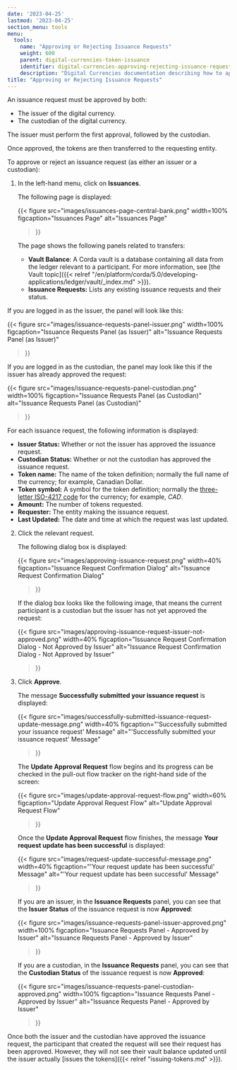 ```yaml
---
date: '2023-04-25'
lastmod: '2023-04-25'
section_menu: tools
menu:
  tools:
    name: "Approving or Rejecting Issuance Requests"
    weight: 600
    parent: digital-currencies-token-issuance
    identifier: digital-currencies-approving-rejecting-issuance-requests-issuer
    description: "Digital Currencies documentation describing how to approve or reject issuance requests via the GUI"
title: "Approving or Rejecting Issuance Requests"
---
```


An issuance request must be approved by both:

* The issuer of the digital currency.
* The custodian of the digital currency.

The issuer must perform the first approval, followed by the custodian. 

Once approved, the tokens are then transferred to the requesting entity.

To approve or reject an issuance request (as either an issuer or a custodian):

1. In the left-hand menu, click on **Issuances**.

   The following page is displayed:
   
   {{< 
      figure
	  src="images/issuances-page-central-bank.png"
      width=100%
	  figcaption="Issuances Page"
	  alt="Issuances Page"
   >}}

   The page shows the following panels related to transfers:

   * **Vault Balance**: A Corda vault is a database containing all data from the ledger relevant to a participant. For more information, see [the Vault topic]({{< relref "/en/platform/corda/5.0/developing-applications/ledger/vault/_index.md" >}}).
   * **Issuance Requests:** Lists any existing issuance requests and their status.
  
  If you are logged in as the issuer, the panel will look like this:
  
   {{< 
      figure
	  src="images/issuance-requests-panel-issuer.png"
      width=100%
	  figcaption="Issuance Requests Panel (as Issuer)"
	  alt="Issuance Requests Panel (as Issuer)"
   >}}
   
   If you are logged in as the custodian, the panel may look like this if the issuer has already approved the request:
     
   {{< 
      figure
	  src="images/issuance-requests-panel-custodian.png"
      width=100%
	  figcaption="Issuance Requests Panel (as Custodian)"
	  alt="Issuance Requests Panel (as Custodian)"
   >}}
   
   For each issuance request, the following information is displayed:
   
   * **Issuer Status:** Whether or not the issuer has approved the issuance request.
   * **Custodian Status:** Whether or not the custodian has approved the issuance request.
   * **Token name:** The name of the token definition; normally the full name of the currency; for example, Canadian Dollar.
   * **Token symbol:** A symbol for the token definition; normally the [three-letter ISO-4217 code](https://en.wikipedia.org/wiki/ISO_4217) for the currency; for example, *CAD*.
   * **Amount:** The number of tokens requested.
   * **Requester:** The entity making the issuance request.
   * **Last Updated:** The date and time at which the request was last updated.
   
2. Click the relevant request.

   The following dialog box is displayed:
   
   {{< 
      figure
	  src="images/approving-issuance-request.png"
      width=40%
	  figcaption="Issuance Request Confirmation Dialog"
	  alt="Issuance Request Confirmation Dialog"
   >}}  
   
   If the dialog box looks like the following image, that means the current participant is a custodian but the issuer has not yet approved the request:
   
   {{< 
      figure
	  src="images/approving-issuance-request-issuer-not-approved.png"
      width=40%
	  figcaption="Issuance Request Confirmation Dialog - Not Approved by Issuer"
	  alt="Issuance Request Confirmation Dialog - Not Approved by Issuer"
   >}}
   
3. Click **Approve**.

   The message **Successfully submitted your issuance request** is displayed:
   
   {{< 
      figure
	  src="images/successfully-submitted-issuance-request-update-message.png"
      width=40%
	  figcaption="'Successfully submitted your issuance request' Message"
	  alt="'Successfully submitted your issuance request' Message"
   >}}
   
   The **Update Approval Request** flow begins and its progress can be checked in the pull-out flow tracker on the right-hand side of the screen: 
   
   {{< 
      figure
	  src="images/update-approval-request-flow.png"
      width=60%
	  figcaption="Update Approval Request Flow"
	  alt="Update Approval Request Flow"
   >}}
   
   Once the **Update Approval Request** flow finishes, the message **Your request update has been successful** is displayed:

   
   {{< 
      figure
	  src="images/request-update-successful-message.png"
      width=40%
	  figcaption="'Your request update has been successful' Message"
	  alt="'Your request update has been successful' Message"
   >}}
  
   If you are an issuer, in the **Issuance Requests** panel, you can see that the **Issuer Status** of the issuance request is now **Approved**:  
  
   {{< 
      figure
	  src="images/issuance-requests-panel-issuer-approved.png"
      width=100%
	  figcaption="Issuance Requests Panel - Approved by Issuer"
	  alt="Issuance Requests Panel - Approved by Issuer"
   >}}
   
   If you are a custodian, in the **Issuance Requests** panel, you can see that the **Custodian Status** of the issuance request is now **Approved**:  

   {{< 
      figure
	  src="images/issuance-requests-panel-custodian-approved.png"
      width=100%
	  figcaption="Issuance Requests Panel - Approved by Issuer"
	  alt="Issuance Requests Panel - Approved by Issuer"
   >}}
   
   
Once both the issuer and the custodian have approved the issuance request, the participant that created the request will see their request has been approved. However, they will not see their vault balance updated until the issuer actually [issues the tokens]({{< relref "issuing-tokens.md" >}}).
   
   
   
   
